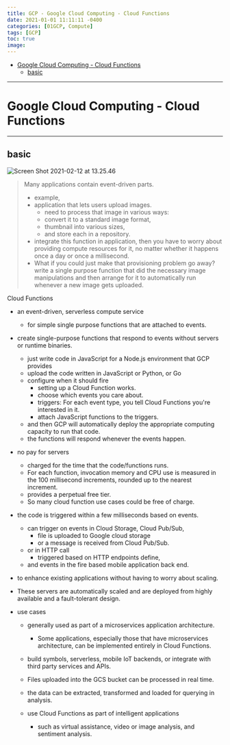```yaml
---
title: GCP - Google Cloud Computing - Cloud Functions
date: 2021-01-01 11:11:11 -0400
categories: [01GCP, Compute]
tags: [GCP]
toc: true
image:
---
```


- [Google Cloud Computing - Cloud Functions](#google-cloud-computing---cloud-functions)
  - [basic](#basic)

---

# Google Cloud Computing - Cloud Functions

---

## basic


![Screen Shot 2021-02-12 at 13.25.46](https://i.imgur.com/uuTClRK.png) 

> Many applications contain event-driven parts.
> - example,
> - application that lets users upload images.
>   - need to process that image in various ways:
>   - convert it to a standard image format,
>   - thumbnail into various sizes,
>   - and store each in a repository.
> - integrate this function in application, then you have to worry about providing compute resources for it, no matter whether it happens once a day or once a millisecond.
> - What if you could just make that provisioning problem go away? write a single purpose function that did the necessary image manipulations and then arrange for it to automatically run whenever a new image gets uploaded.


Cloud Functions

- an event-driven, serverless compute service 
  - for simple single purpose functions that are attached to events. 

- create single-purpose functions that respond to events without servers or runtime binaries.
  - just write code in JavaScript for a Node.js environment that GCP provides 
  - upload the code written in JavaScript or Python, or Go
  - configure when it should fire
    - setting up a Cloud Function works.
    - choose which events you care about.
    - triggers: For each event type, you tell Cloud Functions you're interested in it. 
    - attach JavaScript functions to the triggers. 
  - and then GCP will automatically deploy the appropriate computing capacity to run that code. 
  - the functions will respond whenever the events happen.

- no pay for servers 
  - charged for the time that the code/functions runs.  
  - For each function, invocation memory and CPU use is measured in the 100 millisecond increments, rounded up to the nearest increment. 
  - provides a perpetual free tier. 
  - So many cloud function use cases could be free of charge. 

- the code is triggered within a few milliseconds based on events.  
  - can trigger on events in Cloud Storage, Cloud Pub/Sub, 
    - file is uploaded to Google cloud storage 
    - or a message is received from Cloud Pub/Sub. 
  - or in HTTP call
    - triggered based on HTTP endpoints define, 
  - and events in the fire based mobile application back end. 

- to enhance existing applications without having to worry about scaling.

- These servers are automatically scaled and are deployed from highly available and a fault-tolerant design.
 
- use cases
  - generally used as part of a microservices application architecture. 
    - Some applications, especially those that have microservices architecture, can be implemented entirely in Cloud Functions.  
  - build symbols, serverless, mobile IoT backends, or integrate with third party services and APIs. 

  - Files uploaded into the GCS bucket can be processed in real time. 
  - the data can be extracted, transformed and loaded for querying in analysis. 
  - use Cloud Functions as part of intelligent applications
    - such as virtual assistance, video or image analysis, and sentiment analysis. 


